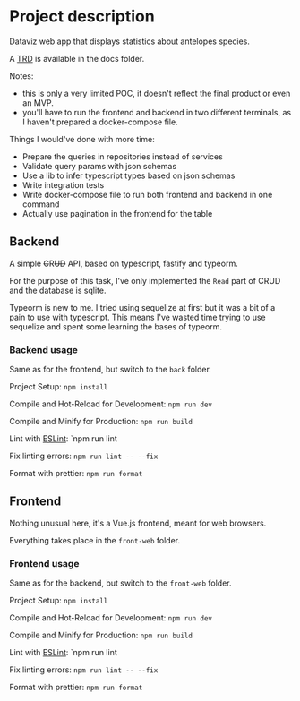 # Project description

Dataviz web app that displays statistics about antelopes species.

A [TRD](docs/TRD.md) is available in the docs folder.

Notes:

- this is only a very limited POC, it doesn't reflect the final product or even an MVP.
- you'll have to run the frontend and backend in two different terminals, as I haven't prepared a docker-compose file.

Things I would've done with more time:

- Prepare the queries in repositories instead of services
- Validate query params with json schemas
- Use a lib to infer typescript types based on json schemas
- Write integration tests
- Write docker-compose file to run both frontend and backend in one command
- Actually use pagination in the frontend for the table

## Backend

A simple ~~C~~R~~UD~~ API, based on typescript, fastify and typeorm.

For the purpose of this task, I've only implemented the `Read` part of CRUD and the database is sqlite.

Typeorm is new to me. I tried using sequelize at first but it was a bit of a pain to use with typescript. This means I've wasted time trying to use sequelize and spent some learning the bases of typeorm.

### Backend usage

Same as for the frontend, but switch to the `back` folder.

Project Setup: `npm install`

Compile and Hot-Reload for Development: `npm run dev`

Compile and Minify for Production: `npm run build`

Lint with [ESLint](https://eslint.org/): `npm run lint

Fix linting errors: `npm run lint -- --fix`

Format with prettier: `npm run format`

## Frontend

Nothing unusual here, it's a Vue.js frontend, meant for web browsers.

Everything takes place in the `front-web` folder.

### Frontend usage

Same as for the backend, but switch to the `front-web` folder.

Project Setup: `npm install`

Compile and Hot-Reload for Development: `npm run dev`

Compile and Minify for Production: `npm run build`

Lint with [ESLint](https://eslint.org/): `npm run lint

Fix linting errors: `npm run lint -- --fix`

Format with prettier: `npm run format`
